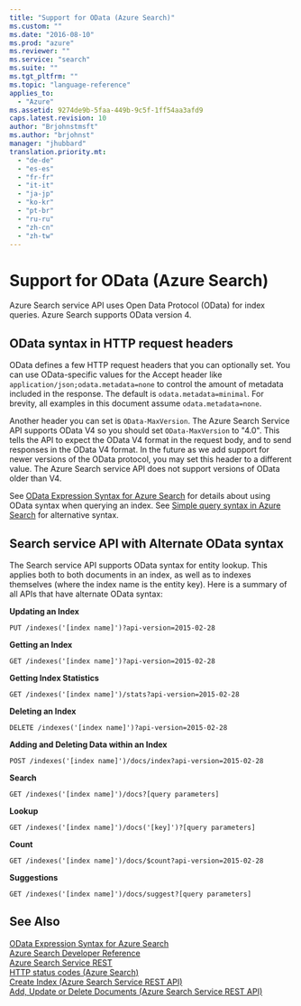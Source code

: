 ```yaml
---
title: "Support for OData (Azure Search)"
ms.custom: ""
ms.date: "2016-08-10"
ms.prod: "azure"
ms.reviewer: ""
ms.service: "search"
ms.suite: ""
ms.tgt_pltfrm: ""
ms.topic: "language-reference"
applies_to: 
  - "Azure"
ms.assetid: 9274de9b-5faa-449b-9c5f-1ff54aa3afd9
caps.latest.revision: 10
author: "Brjohnstmsft"
ms.author: "brjohnst"
manager: "jhubbard"
translation.priority.mt: 
  - "de-de"
  - "es-es"
  - "fr-fr"
  - "it-it"
  - "ja-jp"
  - "ko-kr"
  - "pt-br"
  - "ru-ru"
  - "zh-cn"
  - "zh-tw"
---
```

# Support for OData (Azure Search)
  Azure Search service API uses Open Data Protocol (OData) for index queries. Azure Search supports OData version 4.  
  
## OData syntax in HTTP request headers  
 OData defines a few HTTP request headers that you can optionally set. You can use OData-specific values for the Accept header like `application/json;odata.metadata=none` to control the amount of metadata included in the response. The default is `odata.metadata=minimal`. For brevity, all examples in this document assume `odata.metadata=none`.  
  
 Another header you can set is `OData-MaxVersion`. The Azure Search Service API supports OData V4 so you should set `OData-MaxVersion` to "4.0". This tells the API to expect the OData V4 format in the request body, and to send responses in the OData V4 format. In the future as we add support for newer versions of the OData protocol, you may set this header to a different value. The Azure Search service API does not support versions of OData older than V4.  
  
 See [OData Expression Syntax for Azure Search](../SearchServiceREST/odata-expression-syntax-for-azure-search.md) for details about using OData syntax when querying an index. See [Simple query syntax in Azure Search](../SearchServiceREST/simple-query-syntax-in-azure-search.md) for alternative syntax.  
  
## Search service API with Alternate OData syntax  
 The Search service API supports OData syntax for entity lookup. This applies both to both documents in an index, as well as to indexes themselves (where the index name is the entity key). Here is a summary of all APIs that have alternate OData syntax:  
  
 **Updating an Index**  
  
```  
PUT /indexes('[index name]')?api-version=2015-02-28  
```  
  
 **Getting an Index**  
  
```  
GET /indexes('[index name]')?api-version=2015-02-28  
```  
  
 **Getting Index Statistics**  
  
```  
GET /indexes('[index name]')/stats?api-version=2015-02-28  
```  
  
 **Deleting an Index**  
  
```  
DELETE /indexes('[index name]')?api-version=2015-02-28  
```  
  
 **Adding and Deleting Data within an Index**  
  
```  
POST /indexes('[index name]')/docs/index?api-version=2015-02-28  
```  
  
 **Search**  
  
```  
GET /indexes('[index name]')/docs?[query parameters]  
```  
  
 **Lookup**  
  
```  
GET /indexes('[index name]')/docs('[key]')?[query parameters]  
```  
  
 **Count**  
  
```  
GET /indexes('[index name]')/docs/$count?api-version=2015-02-28  
```  
  
 **Suggestions**  
  
```  
GET /indexes('[index name]')/docs/suggest?[query parameters]  
```  
  
## See Also  
 [OData Expression Syntax for Azure Search](../SearchServiceREST/odata-expression-syntax-for-azure-search.md)   
 [Azure Search Developer Reference](http://msdn.microsoft.com/en-us/a47e2a88-f9f9-4731-ab5f-e30ba1b5262b)   
 [Azure Search Service REST](../SearchServiceREST/service-rest.md)   
 [HTTP status codes &#40;Azure Search&#41;](../SearchServiceREST/http-status-codes.md)   
 [Create Index &#40;Azure Search Service REST API&#41;](../SearchServiceREST/create-index.md)   
 [Add, Update or Delete Documents &#40;Azure Search Service REST API&#41;](../SearchServiceREST/addupdate-or-delete-documents.md)  
  
  